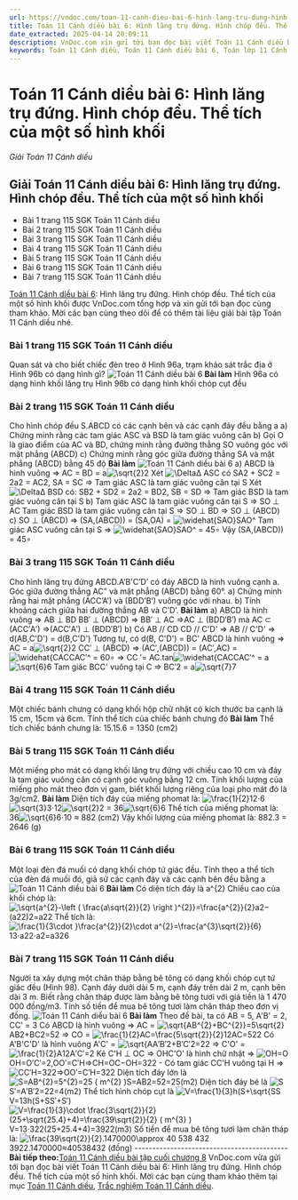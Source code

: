 ```yaml
---
url: https://vndoc.com/toan-11-canh-dieu-bai-6-hinh-lang-tru-dung-hinh-chop-deu-the-tich-cua-mot-so-hinh-khoi-309213
title: Toán 11 Cánh diều bài 6: Hình lăng trụ đứng. Hình chóp đều. Thể tích của một số hình khối - Giải Toán 11 Cánh diều - VnDoc.com
date_extracted: 2025-04-14 20:09:11
description: VnDoc.com xin gửi tới bạn đọc bài viết Toán 11 Cánh diều bài 6: Hình lăng trụ đứng. Hình chóp đều. Thể tích của một số hình khối. Mời các bạn cùng tham khảo để có thêm tài liệu giải SGK Toán 11 Cánh diều nhé.
keywords: Toán 11 Cánh diều, Toán 11 Cánh diều bài 6, Toán lớp 11 Cánh diều, bài tập toán 11 Cánh diều, giải sgk toán 11 Cánh diều, giải toán 11 Cánh diều, toán 11 CD, toán 11, giải toán 11 Cánh diều bài 6, Toán 11 Cánh diều bài 6 Hình lăng trụ đứng Hình chóp đều Thể tích của một số hình khối, Hình lăng trụ đứng, Hình chóp đều, Thể tích của một số hình khối
---
```


# Toán 11 Cánh diều bài 6: Hình lăng trụ đứng. Hình chóp đều. Thể tích của một số hình khối
_Giải Toán 11 Cánh diều_
## Giải Toán 11 Cánh diều bài 6: Hình lăng trụ đứng. Hình chóp đều. Thể tích của một số hình khối
  * Bài 1 trang 115 SGK Toán 11 Cánh diều
  * Bài 2 trang 115 SGK Toán 11 Cánh diều
  * Bài 3 trang 115 SGK Toán 11 Cánh diều
  * Bài 4 trang 115 SGK Toán 11 Cánh diều
  * Bài 5 trang 115 SGK Toán 11 Cánh diều
  * Bài 6 trang 115 SGK Toán 11 Cánh diều
  * Bài 7 trang 115 SGK Toán 11 Cánh diều

[Toán 11 Cánh diều bài 6](<https://vndoc.com/toan-11-canh-dieu-bai-6-hinh-lang-tru-dung-hinh-chop-deu-the-tich-cua-mot-so-hinh-khoi-309213>): Hình lăng trụ đứng. Hình chóp đều. Thể tích của một số hình khối được VnDoc.com tổng hợp và xin gửi tới bạn đọc cùng tham khảo. Mời các bạn cùng theo dõi để có thêm tài liệu giải bài tập Toán 11 Cánh diều nhé.
### Bài 1 trang 115 SGK Toán 11 Cánh diều
Quan sát và cho biết chiếc đèn treo ở Hình 96a, trạm khảo sát trắc địa ở Hình 96b có dạng hình gì?
![Toán 11 Cánh diều bài 6](https://i.vdoc.vn/data/image/2023/11/10/toan-11-canh-dieu-bai-6-1.jpg)
**Bài làm**
Hình 96a có dạng hình khối lăng trụ
Hình 96b có dạng hình khối chóp cụt đều
### Bài 2 trang 115 SGK Toán 11 Cánh diều
Cho hình chóp đều S.ABCD có các cạnh bên và các cạnh đáy đều bằng a
a\) Chứng minh rằng các tam giác ASC và BSD là tam giác vuông cân
b\) Gọi O là giao điểm của AC và BD, chứng minh rằng đường thẳng SO vuông góc với mặt phẳng \(ABCD\)
c\) Chứng minh rằng góc giữa đường thẳng SA và mặt phẳng \(ABCD\) bằng 45 độ
**Bài làm**
![Toán 11 Cánh diều bài 6](https://i.vdoc.vn/data/image/2023/11/10/toan-11-canh-dieu-bai-6-2.jpg)
a\) ABCD là hình vuông => AC = BD = a![\\sqrt{2}](https://i.vdoc.vn/data/image/blank.png)2
Xét ![\\Delta](https://i.vdoc.vn/data/image/blank.png)Δ ASC có SA2 \+ SC2 = 2a2 = AC2, SA = SC
=> Tam giác ASC là tam giác vuông cân tại S
Xét ![\\Delta](https://i.vdoc.vn/data/image/blank.png)Δ BSD có: SB2 \+ SD2 = 2a2 = BD2, SB = SD
=> Tam giác BSD là tam giác vuông cân tại S
b\) Tam giác ASC là tam giác vuông cân tại S => SO ⊥ AC
Tam giác BSD là tam giác vuông cân tại S => SO ⊥ BD
=> SO ⊥ \(ABCD\)
c\) SO ⊥ \(ABCD\) => \(SA,\(ABCD\)\) = \(SA,OA\) = ![\\widehat{SAO}](https://i.vdoc.vn/data/image/blank.png)SAO^
Tam giác ASC vuông cân tại S => ![\\widehat{SAO}](https://i.vdoc.vn/data/image/blank.png)SAO^ = 45∘
Vậy \(SA,\(ABCD\)\) = 45∘
### Bài 3 trang 115 SGK Toán 11 Cánh diều
Cho hình lăng trụ đứng ABCD.A’B'C’D’ có đáy ABCD là hình vuông cạnh a. Góc giữa đường thẳng AC” và mặt phẳng \(ABCD\) bằng 60°.
a\) Chứng minh rằng hai mặt phẳng \(ACC’A’\) và \(BDD’B’\) vuông góc với nhau.
b\) Tính khoảng cách giữa hai đường thẳng AB và C’D’.
**Bài làm**
a\) ABCD là hình vuông => AB ⊥ BD
BB′ ⊥ \(ABCD\) => BB′ ⊥ AC
=>AC ⊥ \(BDD′B′\)
mà AC ⊂ \(ACC′A′\)
=>\(ACC′A′\) ⊥ \(BDD′B′\)
b\) Có AB // CD
CD // C'D'
=> AB // C'D'
=> d\(AB,C'D'\) = d\(B,C'D'\)
Tương tự, có d\(B, C'D'\) = BC'
ABCD là hình vuông
=> AC = a![\\sqrt{2}](https://i.vdoc.vn/data/image/blank.png)2
CC′ ⊥ \(ABCD\) => \(AC′,\(ABCD\)\) = \(AC′,AC\) = ![\\widehat{CAC](https://i.vdoc.vn/data/image/blank.png)CAC′^ = 60∘
=> CC ′= AC.tan![\\widehat{CAC](https://i.vdoc.vn/data/image/blank.png)CAC′^ = a![\\sqrt{6}](https://i.vdoc.vn/data/image/blank.png)6
Tam giác BCC' vuông tại C => BC′2 = a![\\sqrt{7}](https://i.vdoc.vn/data/image/blank.png)7
### Bài 4 trang 115 SGK Toán 11 Cánh diều
Một chiếc bánh chưng có dạng khối hộp chữ nhật có kích thước ba cạnh là 15 cm, 15cm và 6cm. Tính thể tích của chiếc bánh chưng đó 
**Bài làm**
Thể tích chiếc bánh chưng là: 15.15.6 = 1350 \(cm2\)
### Bài 5 trang 115 SGK Toán 11 Cánh diều
Một miếng pho mát có dạng khối lăng trụ đứng với chiều cao 10 cm và đáy là tam giác vuông cân có cạnh góc vuông bằng 12 cm. Tính khối lượng của miếng pho mát theo đơn vị gam, biết khối lượng riêng của loại pho mát đó là 3g/cm2.
**Bài làm**
Diện tích đáy của miếng phomat là:
![\\frac{1}{2}](https://i.vdoc.vn/data/image/blank.png)12⋅6![\\sqrt{3}](https://i.vdoc.vn/data/image/blank.png)3⋅12![\\sqrt{2}](https://i.vdoc.vn/data/image/blank.png)2 = 36![\\sqrt{6}](https://i.vdoc.vn/data/image/blank.png)6
Thể tích của miếng phomat là: 36![\\sqrt{6}](https://i.vdoc.vn/data/image/blank.png)6⋅10 ≈ 882 \(cm2\)
Vậy khối lượng của miếng phomat là: 882.3 = 2646 \(g\)
### Bài 6 trang 115 SGK Toán 11 Cánh diều
Một loại đèn đá muối có dạng khối chóp tứ giác đều. Tính theo a thể tích của đèn đá muối đó, giả sử các cạnh đáy và các cạnh bên đều bằng a 
![Toán 11 Cánh diều bài 6](https://i.vdoc.vn/data/image/2023/11/10/toan-11-canh-dieu-bai-6-3.jpg)
**Bài làm**
Có diện tích đáy là a^\{2\}
Chiều cao của khối chóp là: ![\\sqrt{a^{2}-\\left \( \\frac{a\\sqrt{2}}{2} \\right \)^{2}}=\\frac{a^{2}}{2}](https://i.vdoc.vn/data/image/blank.png)a2−\(a22\)2=a22
Thể tích là: ![\\frac{1}{3\\cdot }\\frac{a^{2}}{2}\\cdot a^{2}=\\frac{a^{3}\\sqrt{2}}{6}](https://i.vdoc.vn/data/image/blank.png)13⋅a22⋅a2=a326
### Bài 7 trang 115 SGK Toán 11 Cánh diều
Người ta xây dựng một chân tháp bằng bê tông có dạng khối chóp cụt tứ giác đều \(Hình 98\). Cạnh đáy dưới dài 5 m, cạnh đáy trên dài 2 m, cạnh bên dài 3 m. Biết rằng chân tháp được làm bằng bê tông tươi với giá tiền là 1 470 000 đồng/m3. Tính số tiền để mua bê tông tươi làm chân tháp theo đơn vị đồng.
![Toán 11 Cánh diều bài 6](https://i.vdoc.vn/data/image/2023/11/10/toan-11-canh-dieu-bai-6-4.jpg)
**Bài làm**
Theo đề bài, ta có AB = 5, A'B' = 2, CC' = 3
Có ABCD là hình vuông
=> AC = ![\\sqrt{AB^{2}+BC^{2}}=5\\sqrt{2}](https://i.vdoc.vn/data/image/blank.png)AB2+BC2=52
=> CO = ![\\frac{1}{2}AC=\\frac{5\\sqrt{2}}{2}](https://i.vdoc.vn/data/image/blank.png)12AC=522
Có A'B'C'D' là hình vuông
A'C' = ![\\sqrt{A](https://i.vdoc.vn/data/image/blank.png)A′B′2+B′C′2=22
=> C'O' = ![\\frac{1}{2}A](https://i.vdoc.vn/data/image/blank.png)12A′C′=2
Kẻ C'H ⊥ OC
=> OHC'O' là hình chữ nhật
=> ![OH=O](https://i.vdoc.vn/data/image/blank.png)OH=O′C′=2,OO′=C′H=>CH=OC−OH=322
\- Có tam giác CC'H vuông tại H => ![C](https://i.vdoc.vn/data/image/blank.png)C′H=322=>OO′=C′H=322
Diện tích đáy lớn là ![S=AB^{2}=5^{2}=25 \( m^{2} \)](https://i.vdoc.vn/data/image/blank.png)S=AB2=52=25\(m2\)
Diện tích đáy bé là ![S](https://i.vdoc.vn/data/image/blank.png)S′=A′B′2=22=4\(m2\)
Thể tích hình chóp cụt là
![V=\\frac{1}{3}h\(S+\\sqrt{SS](https://i.vdoc.vn/data/image/blank.png)V=13h\(S+SS′+S′\)
![V=\\frac{1}{3}\\cdot \\frac{3\\sqrt{2}}{2}\(25+\\sqrt{25.4}+4\)=\\frac{39\\sqrt{2}}{2} \( m^{3} \)](https://i.vdoc.vn/data/image/blank.png)V=13⋅322\(25+25.4+4\)=3922\(m3\)
Số tiền để mua bê tông tươi làm chân tháp là:
![\\frac{39\\sqrt{2}}{2}.1470000\\approx 40 538 432](https://i.vdoc.vn/data/image/blank.png)3922.1470000≈40538432 \(đồng\)
\-------------------------------------------
**Bài tiếp theo:**[Toán 11 Cánh diều bài tập cuối chương 8](<https://vndoc.com/toan-11-canh-dieu-bai-tap-cuoi-chuong-8-309224>)
VnDoc.com vừa gửi tới bạn đọc bài viết Toán 11 Cánh diều bài 6: Hình lăng trụ đứng. Hình chóp đều. Thể tích của một số hình khối. Mời các bạn cùng tham khảo thêm tại mục [Toán 11 Cánh diều](<https://vndoc.com/toan-11-canh-dieu>), [Trắc nghiệm Toán 11 Cánh diều](<https://vndoc.com/trac-nghiem-toan-11-canh-dieu>).
